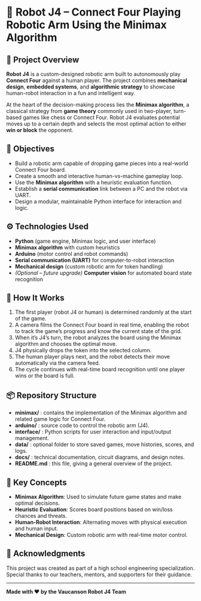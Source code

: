 # 🤖 Robot J4 – Connect Four Playing Robotic Arm Using the Minimax Algorithm

## 📌 Project Overview

**Robot J4** is a custom-designed robotic arm built to autonomously play **Connect Four** against a human player. The project combines **mechanical design**, **embedded systems**, and **algorithmic strategy** to showcase human-robot interaction in a fun and intelligent way.

At the heart of the decision-making process lies the **Minimax algorithm**, a classical strategy from **game theory** commonly used in two-player, turn-based games like chess or Connect Four. Robot J4 evaluates potential moves up to a certain depth and selects the most optimal action to either **win or block** the opponent.

## 🎯 Objectives

- Build a robotic arm capable of dropping game pieces into a real-world Connect Four board.
- Create a smooth and interactive human-vs-machine gameplay loop.
- Use the **Minimax algorithm** with a heuristic evaluation function.
- Establish a **serial communication** link between a PC and the robot via UART.
- Design a modular, maintainable Python interface for interaction and logic.

## ⚙️ Technologies Used

- **Python** (game engine, Minimax logic, and user interface)
- **Minimax algorithm** with custom heuristics
- **Arduino** (motor control and robot commands)
- **Serial communication (UART)** for computer-to-robot interaction
- **Mechanical design** (custom robotic arm for token handling)
- *(Optional – future upgrade)* **Computer vision** for automated board state recognition

## 🚀 How It Works

1. The first player (robot J4 or human) is determined randomly at the start of the game.  
2. A camera films the Connect Four board in real time, enabling the robot to track the game’s progress and know the current state of the grid.  
3. When it’s J4’s turn, the robot analyzes the board using the Minimax algorithm and chooses the optimal move.  
4. J4 physically drops the token into the selected column.  
5. The human player plays next, and the robot detects their move automatically via the camera feed.  
6. The cycle continues with real-time board recognition until one player wins or the board is full.

## 📦 Repository Structure

- **minimax/** : contains the implementation of the Minimax algorithm and related game logic for Connect Four.
- **arduino/** : source code to control the robotic arm (J4).
- **interface/** : Python scripts for user interaction and input/output management.
- **data/** : optional folder to store saved games, move histories, scores, and logs.
- **docs/** : technical documentation, circuit diagrams, and design notes.
- **README.md** : this file, giving a general overview of the project.

## 🧠 Key Concepts

- **Minimax Algorithm**: Used to simulate future game states and make optimal decisions.
- **Heuristic Evaluation**: Scores board positions based on win/loss chances and threats.
- **Human-Robot Interaction**: Alternating moves with physical execution and human input.
- **Mechanical Design**: Custom robotic arm with real-time motor control.

## 🤝 Acknowledgments

This project was created as part of a high school engineering specialization.  
Special thanks to our teachers, mentors, and supporters for their guidance.

---

**Made with ❤️ by the Vaucanson Robot J4 Team**
